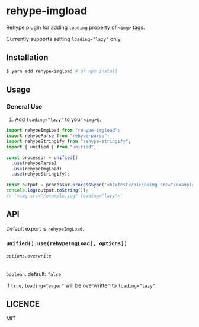 # rehype-imgload

Rehype plugin for adding `loading` property of `<img>` tags.

Currently supports setting `loading="lazy"` only.

## Installation

```bash
$ yarn add rehype-imgload # or npm install
```

## Usage

### General Use

1. Add `loading="lazy"` to your `<img>`s.

```javascript
import rehypeImgLoad from "rehype-imgload";
import rehypeParse from "rehype-parse";
import rehypeStringify from "rehype-stringify";
import { unified } from "unified";

const processor = unified()
  .use(rehypeParse)
  .use(rehypeImgLoad)
  .use(rehypeStringify);

const output = processor.processSync('<h1>test</h1>\n<img src="/example.jpg">');
console.log(output.toString());
// '<img src="/example.jpg" loading="lazy">'
```

## API

Default export is `rehypeImgLoad`.

### `unified().use(rehypeImgLoad[, options])`

###### `options.overwrite`

`boolean`. default: `false`

if `true`, `loading="eager"` will be overwritten to `loading="lazy"`.

## LICENCE

MIT
